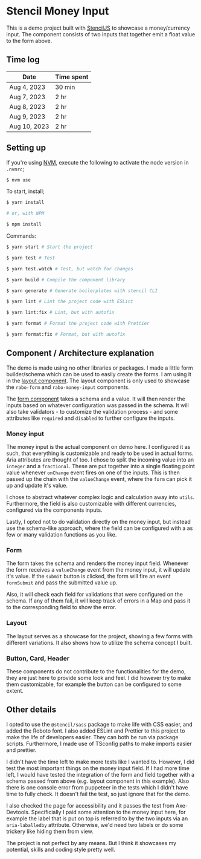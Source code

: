 # Stencil Money Input

This is a demo project built with [StencilJS](https://stenciljs.com/) to showcase a money/currency input. The component consists of two inputs that together emit a float value to the form above.

## Time log

| Date         | Time spent |
| ------------ | ---------- |
| Aug 4, 2023  | 30 min     |
| Aug 7, 2023  | 2 hr       |
| Aug 8, 2023  | 2 hr       |
| Aug 9, 2023  | 2 hr       |
| Aug 10, 2023 | 2 hr       |

## Setting up

If you're using [NVM](https://formulae.brew.sh/formula/nvm), execute the following to activate the node version in `.nvmrc`;

```bash
$ nvm use
```

To start, install;

```bash
$ yarn install

# or, with NPM

$ npm install
```

Commands:

```bash
$ yarn start # Start the project

$ yarn test # Test

$ yarn test.watch # Test, but watch for changes

$ yarn build # Compile the component library

$ yarn generate # Generate boilerplates with stencil CLI

$ yarn lint # Lint the project code with ESLint

$ yarn lint:fix # Lint, but with autofix

$ yarn format # Format the project code with Prettier

$ yarn format:fix # Format, but with autofix
```

## Component / Architecture explanation

The demo is made using no other libraries or packages. I made a little form builder/schema which can be used to easily create the forms. I am using it in the [layout component](./src/components/rabo-layout/rabo-layout.tsx). The layout component is only used to showcase the `rabo-form` and `rabo-money-input` components.

The [form component](./src/components/rabo-form/rabo-form.tsx) takes a schema and a value. It will then render the inputs based on whatever configuration was passed in the schema. It will also take validators - to customize the validation process - and some attributes like `required` and `disabled` to further configure the inputs.

### Money input

The money input is the actual component on demo here. I configured it as such, that everything is customizable and ready to be used in actual forms. Aria attributes are thought of too. I chose to split the incoming value into an `integer` and a `fractional`. These are put together into a single floating point value whenever `onChange` event fires on one of the inputs. This is then passed up the chain with the `valueChange` event, where the `form` can pick it up and update it's value.

I chose to abstract whatever complex logic and calculation away into `utils`. Furthermore, the field is also customizable with different currencies, configured via the components inputs.

Lastly, I opted not to do validation directly on the money input, but instead use the schema-like approach, where the field can be configured with a as few or many validation functions as you like.

### Form

The form takes the schema and renders the money input field. Whenever the form receives a `valueChange` event from the money input, it will update it's value. If the `submit` button is clicked, the form will fire an event `formSubmit` and pass the submitted value up.

Also, it will check each field for validations that were configured on the schema. If any of them fail, it will keep track of errors in a Map and pass it to the corresponding field to show the error.

### Layout

The layout serves as a showcase for the project, showing a few forms with different variations. It also shows how to utilize the schema concept I built.

### Button, Card, Header

These components do not contribute to the functionalities for the demo, they are just here to provide some look and feel. I did however try to make them customizable, for example the button can be configured to some extent.

## Other details

I opted to use the `@stencil/sass` package to make life with CSS easier, and added the Roboto font. I also added ESLint and Prettier to this project to make the life of developers easier. They can both be run via package scripts. Furthermore, I made use of TSconfig paths to make imports easier and prettier.

I didn't have the time left to make more tests like I wanted to. However, I did test the most important things on the money input field. If I had more time left, I would have tested the integration of the form and field together with a schema passed from above (e.g. layout component in this example). Also there is one console error from puppeteer in the tests which I didn't have time to fully check. It doesn't fail the test, so just ignore that for the demo.

I also checked the page for accessibility and it passes the test from Axe-Devtools. Specificially I paid some attention to the money input here, for example the label that is put on top is referred to by the two inputs via an `aria-laballedby` attribute. Otherwise, we'd need two labels or do some trickery like hiding them from view.

The project is not perfect by any means. But I think it showcases my potential, skills and coding style pretty well.